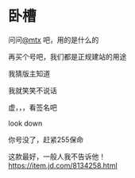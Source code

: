 # 卧槽


问问<a href="https://www.hostloc.com/home.php?mod=space&amp;uid=19765" target="_blank">@mtx</a> 吧，用的是什么的

再买个号吧，我们都是正规建站的用途<img src="static/image/smiley/default/shy.gif" smilieid="8" border="0" alt="" /><img id="aimg_L3oIg" onclick="zoom(this, this.src, 0, 0, 0)" class="zoom" src="https://cdn.jsdelivr.net/gh/hishis/forum-master/public/images/patch.gif" onmouseover="img_onmouseoverfunc(this)" onload="thumbImg(this)" border="0" alt="" />

我猜版主知道

我就笑笑不说话

虚，，，看签名吧

look down<img src="static/image/smiley/default/titter.gif" smilieid="9" border="0" alt="" />

你号没了，赶紧255保命

这款最好，一般人我不告诉他！<br />
https://item.jd.com/8134258.html
